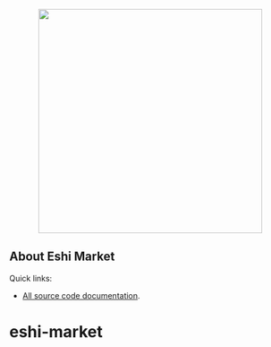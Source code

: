<p align="center"><a href="https://laravel.com" target="_blank"><img src="https://raw.githubusercontent.com/laravel/art/master/logo-lockup/5%20SVG/2%20CMYK/1%20Full%20Color/laravel-logolockup-cmyk-red.svg" width="400"></a></p>


## About Eshi Market

Quick links:

- [All source code documentation](https://github.com/matakltm-code/eshi-market/wiki/Installation).










# eshi-market
